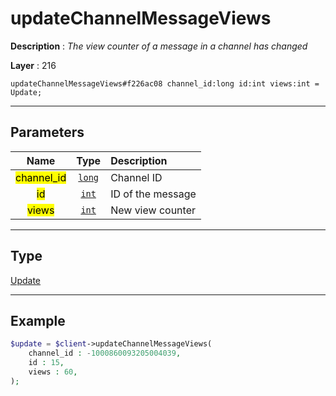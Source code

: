# updateChannelMessageViews

**Description** : *The view counter of a message in a channel has changed*

**Layer** : 216

```tl
updateChannelMessageViews#f226ac08 channel_id:long id:int views:int = Update;
```

---

## Parameters

| Name | Type | Description |
| :---: | :---: | :--- |
| <mark>channel_id</mark> | [`long`](type/long) | Channel ID |
| <mark>id</mark> | [`int`](type/int) | ID of the message |
| <mark>views</mark> | [`int`](type/int) | New view counter |

---

## Type

[Update](type/Update)

---

## Example

```php
$update = $client->updateChannelMessageViews(
	channel_id : -1000860093205004039,
	id : 15,
	views : 60,
);
```